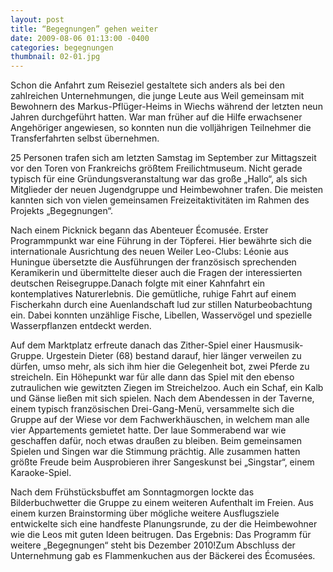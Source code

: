 ```yaml
---
layout: post
title: “Begegnungen” gehen weiter
date: 2009-08-06 01:13:00 -0400
categories: begegnungen
thumbnail: 02-01.jpg
---
```

Schon die Anfahrt zum Reiseziel gestaltete sich anders als bei den zahlreichen Unternehmungen, die junge Leute aus Weil gemeinsam mit Bewohnern des Markus-Pflüger-Heims in Wiechs während der letzten neun Jahren durchgeführt hatten. War man früher auf die Hilfe erwachsener Angehöriger angewiesen, so konnten nun die volljährigen Teilnehmer die Transferfahrten selbst übernehmen.

25 Personen trafen sich am letzten Samstag im September zur Mittagszeit vor den Toren von Frankreichs größtem Freilichtmuseum. Nicht gerade typisch für eine Gründungsveranstaltung war das große „Hallo“, als sich Mitglieder der neuen Jugendgruppe und Heimbewohner trafen. Die meisten kannten sich von vielen gemeinsamen Freizeitaktivitäten im Rahmen des Projekts „Begegnungen“.

Nach einem Picknick begann das Abenteuer Écomusée. Erster Programmpunkt war eine Führung in der Töpferei. Hier bewährte sich die internationale Ausrichtung des neuen Weiler Leo-Clubs: Léonie aus Huningue übersetzte die Ausführungen der französisch sprechenden Keramikerin und übermittelte dieser auch die Fragen der interessierten deutschen Reisegruppe.Danach folgte mit einer Kahnfahrt ein kontemplatives Naturerlebnis. Die gemütliche, ruhige Fahrt auf einem Fischerkahn durch eine Auenlandschaft lud zur stillen Naturbeobachtung ein. Dabei konnten unzählige Fische, Libellen, Wasservögel und spezielle Wasserpflanzen entdeckt werden.

Auf dem Marktplatz erfreute danach das Zither-Spiel einer Hausmusik-Gruppe. Urgestein Dieter (68) bestand darauf, hier länger verweilen zu dürfen, umso mehr, als sich ihm hier die Gelegenheit bot, zwei Pferde zu streicheln. Ein Höhepunkt war für alle dann das Spiel mit den ebenso zutraulichen wie gewitzten Ziegen im Streichelzoo. Auch ein Schaf, ein Kalb und Gänse ließen mit sich spielen. Nach dem Abendessen in der Taverne, einem typisch französischen Drei-Gang-Menü, versammelte sich die Gruppe auf der Wiese vor dem Fachwerkhäuschen, in welchem man alle vier Appartements gemietet hatte. Der laue Sommerabend war wie geschaffen dafür, noch etwas draußen zu bleiben. Beim gemeinsamen Spielen und Singen war die Stimmung prächtig. Alle zusammen hatten größte Freude beim Ausprobieren ihrer Sangeskunst bei „Singstar“, einem Karaoke-Spiel.

Nach dem Frühstücksbuffet am Sonntagmorgen lockte das Bilderbuchwetter die Gruppe zu einem weiteren Aufenthalt im Freien. Aus einem kurzen Brainstorming über mögliche weitere Ausflugsziele entwickelte sich eine handfeste Planungsrunde, zu der die Heimbewohner wie die Leos mit guten Ideen beitrugen. Das Ergebnis: Das Programm für weitere „Begegnungen“ steht bis Dezember 2010!Zum Abschluss der Unternehmung gab es Flammenkuchen aus der Bäckerei des Écomusées.